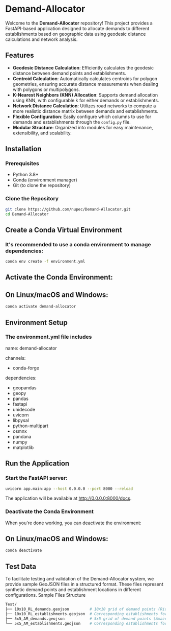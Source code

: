 # Demand-Allocator

Welcome to the **Demand-Allocator** repository! This project provides a FastAPI-based application designed to allocate demands to different establishments based on geographic data using geodesic distance calculations and network analysis.

## Features

- **Geodesic Distance Calculation**: Efficiently calculates the geodesic distance between demand points and establishments.
- **Centroid Calculation**: Automatically calculates centroids for polygon geometries, ensuring accurate distance measurements when dealing with polygons or multipolygons.
- **K-Nearest Neighbors (KNN) Allocation**: Supports demand allocation using KNN, with configurable k for either demands or establishments.
- **Network Distance Calculation**: Utilizes road networks to compute a more realistic distance matrix between demands and establishments.
- **Flexible Configuration**: Easily configure which columns to use for demands and establishments through the `config.py` file.
- **Modular Structure**: Organized into modules for easy maintenance, extensibility, and scalability.

## Installation

### Prerequisites

- Python 3.8+
- Conda (environment manager)
- Git (to clone the repository)

### Clone the Repository

```bash
git clone https://github.com/nupec/Demand-Allocator.git
cd Demand-Allocator
```

## Create a Conda Virtual Environment

### It's recommended to use a conda environment to manage dependencies:

```bash
conda env create -f environment.yml
```
## Activate the Conda Environment:
## On Linux/macOS and Windows:

```bash
conda activate demand-allocator
```

## Environment Setup
### The **environment.yml** file includes 
name: demand-allocator

channels:
  - conda-forge

dependencies:
  - geopandas
  - geopy
  - pandas
  - fastapi
  - unidecode
  - uvicorn
  - libpysal
  - python-multipart
  - osmnx
  - pandana
  - numpy
  - matplotlib


## Run the Application

### Start the FastAPI server:
```bash
uvicorn app.main:app --host 0.0.0.0 --port 8000 --reload
```
The application will be available at http://0.0.0.0:8000/docs.

### Deactivate the Conda Environment

When you're done working, you can deactivate the environment:
## On Linux/macOS and Windows:
```bash
conda deactivate
```

## Test Data

To facilitate testing and validation of the Demand-Allocator system, we provide sample GeoJSON files in a structured format. These files represent synthetic demand points and establishment locations in different configurations.
Sample Files Structure


```bash
Test/
├── 10x10_RL_demands.geojson         # 10x10 grid of demand points (Rio Largo example)
├── 10x10_RL_establishments.geojson  # Corresponding establishments for Rio Largo
├── 5x5_AM_demands.geojson           # 5x5 grid of demand points (Amazonas example)
└── 5x5_AM_establishments.geojson    # Corresponding establishments for Amazonas
